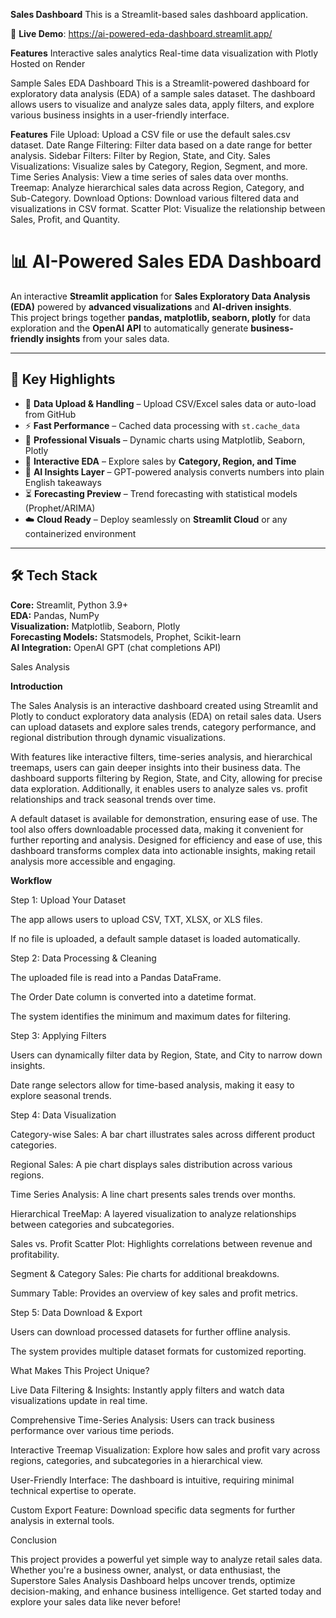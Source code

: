 **Sales Dashboard**
This is a Streamlit-based sales dashboard application.

🚀 **Live Demo**: https://ai-powered-eda-dashboard.streamlit.app/

**Features**
Interactive sales analytics
Real-time data visualization with Plotly
Hosted on Render

Sample Sales EDA Dashboard
This is a Streamlit-powered dashboard for exploratory data analysis (EDA) of a sample sales dataset. The dashboard allows users to visualize and analyze sales data, apply filters, and explore various business insights in a user-friendly interface.

**Features**
File Upload: Upload a CSV file or use the default sales.csv dataset.
Date Range Filtering: Filter data based on a date range for better analysis.
Sidebar Filters: Filter by Region, State, and City.
Sales Visualizations: Visualize sales by Category, Region, Segment, and more.
Time Series Analysis: View a time series of sales data over months.
Treemap: Analyze hierarchical sales data across Region, Category, and Sub-Category.
Download Options: Download various filtered data and visualizations in CSV format.
Scatter Plot: Visualize the relationship between Sales, Profit, and Quantity.

# 📊 AI-Powered Sales EDA Dashboard

An interactive **Streamlit application** for **Sales Exploratory Data Analysis (EDA)** powered by **advanced visualizations** and **AI-driven insights**.  
This project brings together **pandas, matplotlib, seaborn, plotly** for data exploration and the **OpenAI API** to automatically generate **business-friendly insights** from your sales data.

---

## 🌟 Key Highlights
- 📂 **Data Upload & Handling** – Upload CSV/Excel sales data or auto-load from GitHub  
- ⚡ **Fast Performance** – Cached data processing with `st.cache_data`  
- 🎨 **Professional Visuals** – Dynamic charts using Matplotlib, Seaborn, Plotly  
- 🔎 **Interactive EDA** – Explore sales by **Category, Region, and Time**  
- 🤖 **AI Insights Layer** – GPT-powered analysis converts numbers into plain English takeaways  
- ⏳ **Forecasting Preview** – Trend forecasting with statistical models (Prophet/ARIMA)  
- ☁️ **Cloud Ready** – Deploy seamlessly on **Streamlit Cloud** or any containerized environment  

---
## 🛠️ Tech Stack
**Core:** Streamlit, Python 3.9+  
**EDA:** Pandas, NumPy  
**Visualization:** Matplotlib, Seaborn, Plotly  
**Forecasting Models:** Statsmodels, Prophet, Scikit-learn  
**AI Integration:** OpenAI GPT (chat completions API) 


Sales Analysis

**Introduction**

The Sales Analysis is an interactive dashboard created using Streamlit and Plotly to conduct exploratory data analysis (EDA) on retail sales data. Users can upload datasets and explore sales trends, category performance, and regional distribution through dynamic visualizations.

With features like interactive filters, time-series analysis, and hierarchical treemaps, users can gain deeper insights into their business data. The dashboard supports filtering by Region, State, and City, allowing for precise data exploration. Additionally, it enables users to analyze sales vs. profit relationships and track seasonal trends over time.

A default dataset is available for demonstration, ensuring ease of use. The tool also offers downloadable processed data, making it convenient for further reporting and analysis. Designed for efficiency and ease of use, this dashboard transforms complex data into actionable insights, making retail analysis more accessible and engaging.

**Workflow**

Step 1: Upload Your Dataset

The app allows users to upload CSV, TXT, XLSX, or XLS files.

If no file is uploaded, a default sample dataset is loaded automatically.

Step 2: Data Processing & Cleaning

The uploaded file is read into a Pandas DataFrame.

The Order Date column is converted into a datetime format.

The system identifies the minimum and maximum dates for filtering.

Step 3: Applying Filters

Users can dynamically filter data by Region, State, and City to narrow down insights.

Date range selectors allow for time-based analysis, making it easy to explore seasonal trends.

Step 4: Data Visualization

Category-wise Sales: A bar chart illustrates sales across different product categories.

Regional Sales: A pie chart displays sales distribution across various regions.

Time Series Analysis: A line chart presents sales trends over months.

Hierarchical TreeMap: A layered visualization to analyze relationships between categories and subcategories.

Sales vs. Profit Scatter Plot: Highlights correlations between revenue and profitability.

Segment & Category Sales: Pie charts for additional breakdowns.

Summary Table: Provides an overview of key sales and profit metrics.

Step 5: Data Download & Export

Users can download processed datasets for further offline analysis.

The system provides multiple dataset formats for customized reporting.

What Makes This Project Unique?

Live Data Filtering & Insights: Instantly apply filters and watch data visualizations update in real time.

Comprehensive Time-Series Analysis: Users can track business performance over various time periods.

Interactive Treemap Visualization: Explore how sales and profit vary across regions, categories, and subcategories in a hierarchical view.

User-Friendly Interface: The dashboard is intuitive, requiring minimal technical expertise to operate.

Custom Export Feature: Download specific data segments for further analysis in external tools.

Conclusion

This project provides a powerful yet simple way to analyze retail sales data. Whether you're a business owner, analyst, or data enthusiast, the Superstore Sales Analysis Dashboard helps uncover trends, optimize decision-making, and enhance business intelligence. Get started today and explore your sales data like never before!
